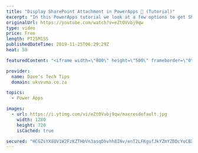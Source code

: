 ```yaml
---
title: "Display SharePoint Attachment in PowerApps 📸 (Tutorial)"
excerpt: "In this PowerApps tutorial we look at a few options to get SharePoint list attachment images and other file types to be available in PowerApps  -This can be done with an image control, but you would be limited to only displaying one image at a time. -A nested gallery provides much more flexibility than"
originalUrl: https://youtube.com/watch?v=eZtOVvbj9qw
type: video
price: Free
length: PT25M15S
publishedDateTime: 2019-11-25T06:29:29Z
heat: 58

featuredContent: "<iframe width=\"800\" height=\"500\" frameborder=\"0\" src=\"https://www.youtube.com/embed/eZtOVvbj9qw\" allow=\"accelerometer; autoplay; encrypted-media; gyroscope; picture-in-picture\" allowfullscreen></iframe>"

provider:
  name: Dave's Tech Tips
  domain: ukuvuma.co.za

topics:
  - Power Apps

images:
  - url: https://i.ytimg.com/vi/eZtOVvbj9qw/maxresdefault.jpg
    width: 1280
    height: 720
    isCached: true

secured: "HCGZsYX8UV1W2FzKZTHbVn3asqDhvhh8INv/enT2LFKgufJkYZmYZDDcYoCBXtcsruXLR+o2ZnrFDYfeha9WN6UiOqXVBmGtHXLg5vZ8hjyZDWfEzHacoLGpMsi5VXVEkw8H94oR3bNS6wW8Ja44UluW9Rg7frvceWylyo/yv3huA+2et3eJY6U7ApLSUV3ZbCNeQKGGZ4O1497WOYa+nJrAsOkncD4m/ibJjchrkXn4pLCwXrf4FjlZV0uyLakSJ2kTGQiZ2JdOG8+ikRue/fhxcSquwZ8CGBmNtSME36pKpSroZ0frndCiAsgZpcePNobswioWmSKb5XW9d0x27Y00Znq6kSm/JxLsOZrLwEI+vDG53VzwT35/sdqK70zVTZcut7eZlgDu7ZTw5yMXcVKkeT6IGc4Oc4cQj8ejUcw=;gtCtmDtwHIdtpCgSAwxgzw=="
---
```


